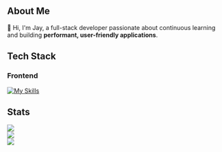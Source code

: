 ## About Me

:wave: Hi, I'm Jay, a full-stack developer passionate about continuous learning and building **performant, user-friendly applications**.

## Tech Stack

### Frontend
[![My Skills](https://skillicons.dev/icons?i=c,cpp,html,css,tailwind,javascript,ts,java,php,react,next,vue,django,nodejs,express,laravel,spring,mysql,postgresql,mongodb,prisma,vscode,idea,git,github,postman,docker,figma&theme=dark)](https://skillicons.dev)

## Stats
![](https://github-readme-stats.vercel.app/api?username=jaaaaayy&theme=vue-dark&hide_border=true&include_all_commits=true&count_private=true)<br/>
![](https://nirzak-streak-stats.vercel.app/?user=jaaaaayy&theme=vue-dark&hide_border=true)<br/>
![](https://github-readme-stats.vercel.app/api/top-langs/?username=jaaaaayy&theme=vue-dark&hide_border=true&include_all_commits=true&count_private=true&layout=compact)
